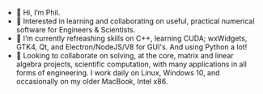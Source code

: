 - 👋 Hi, I’m Phil.
- 👀 Interested in learning and collaborating on useful, practical numerical software for Engineers & Scientists.
- 🌱 I’m currently refreashing skills on C++, learning CUDA; wxWidgets, GTK4, Qt, and Electron/NodeJS/V8 for GUI's. And using Python a lot!
- 💞️ Looking to collaborate on solving, at the core, matrix and linear algebra projects, scientific computation, with many applications in all forms of engineering. I work daily on Linux, Windows 10, and occasionally on my older MacBook, Intel x86.

<!---
PhilATVdude/PhilATVdude is a ✨ special ✨ repository because its `README.md` (this file) appears on your GitHub profile.
You can click the Preview link to take a look at your changes.
--->
